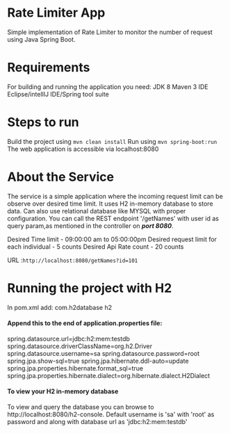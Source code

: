 # Rate Limiter App
Simple implementation of Rate Limiter to monitor the number of request using Java Spring Boot.

# Requirements
For building and running the application you need:
JDK 8
Maven 3
IDE Eclipse/intellIJ IDE/Spring tool suite

# Steps to run
Build the project using `mvn clean install`
Run using `mvn spring-boot:run`
The web application is accessible via localhost:8080

# About the Service
The service is a simple application where the incoming request limit can be observe over desired time limit.
It uses H2 in-memory database to store data. 
Can also use relational database like MYSQL with proper configuration.
You can call the REST endpoint '/getNames' with user id as query param,as mentioned in the controller on ***port 8080***.

Desired Time limit - 09:00:00 am to 05:00:00pm
Desired request limit for each individual - 5 counts
Desired Api Rate count - 20 counts

URL :`http://localhost:8080/getNames?id=101`

# Running the project with H2

In pom.xml add:
        <dependency>
			<groupId>com.h2database</groupId>
			<artifactId>h2</artifactId>
		</dependency>
  
#### Append this to the end of application.properties file:
spring.datasource.url=jdbc:h2:mem:testdb
spring.datasource.driverClassName=org.h2.Driver
spring.datasource.username=sa
spring.datasource.password=root
spring.jpa.show-sql=true
spring.jpa.hibernate.ddl-auto=update
spring.jpa.properties.hibernate.format_sql=true
spring.jpa.properties.hibernate.dialect=org.hibernate.dialect.H2Dialect


#### To view your H2 in-memory database
To view and query the database you can browse to http://localhost:8080/h2-console. 
Default username is 'sa' with 'root' as password and along with database url as 'jdbc:h2:mem:testdb'



